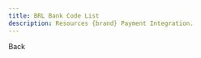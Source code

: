 ```yaml
---
title: BRL Bank Code List
description: Resources {brand} Payment Integration. 
---
```


<x-button handle="back" to="/docs/banks">Back</x-button>

<x-subbanks-table :data="$subbanks"/>